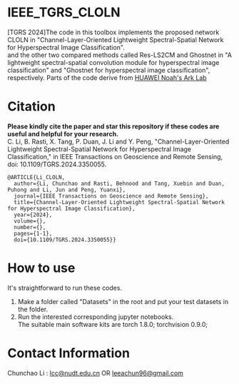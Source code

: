 # IEEE_TGRS_CLOLN
[TGRS 2024]The code in this toolbox implements the proposed network CLOLN in "Channel-Layer-Oriented Lightweight Spectral-Spatial Network for Hyperspectral Image Classification". <br />
and the other two compared methods called Res-LS2CM and Ghostnet in "A lightweight spectral-spatial convolution module for hyperspectral image classification" and "Ghostnet for hyperspectral image classification", respectively. Parts of the code derive from [HUAWEI Noah's Ark Lab]([https://github.com/huawei-noah])


# Citation
**Please kindly cite the paper and star this repository if these codes are useful and helpful for your research.**<br />
C. Li, B. Rasti, X. Tang, P. Duan, J. Li and Y. Peng, "Channel-Layer-Oriented Lightweight Spectral-Spatial Network for Hyperspectral Image Classification," in IEEE Transactions on Geoscience and Remote Sensing, doi: 10.1109/TGRS.2024.3350055. <br />
<pre><code>@ARTICLE{Li_CLOLN,
  author={Li, Chunchao and Rasti, Behnood and Tang, Xuebin and Duan, Puhong and Li, Jun and Peng, Yuanxi},
  journal={IEEE Transactions on Geoscience and Remote Sensing}, 
  title={Channel-Layer-Oriented Lightweight Spectral-Spatial Network for Hyperspectral Image Classification}, 
  year={2024},
  volume={},
  number={},
  pages={1-1},
  doi={10.1109/TGRS.2024.3350055}}
</code></pre>
  
# How to use
It's straightforward to run these codes.  
1. Make a folder called "Datasets" in the root and put your test datasets in the folder. <br />
2. Run the interested corresponding jupyter notebooks. <br />
The suitable main software kits are  torch 1.8.0; torchvision 0.9.0;


# Contact Information
Chunchao Li : lcc@nudt.edu.cn OR leeachun96@gmail.com <br />
